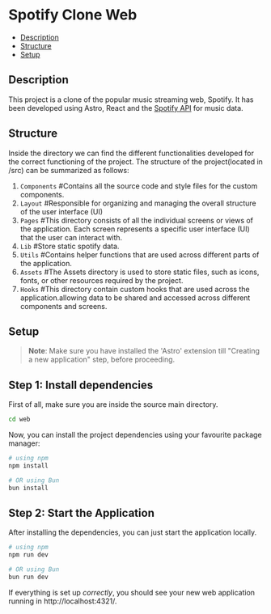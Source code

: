 # Spotify Clone Web

- [Description](#description)
- [Structure](#structure)
- [Setup](#setup)

## Description
This project is a clone of the popular music streaming web, Spotify. It has been developed using Astro, React and the [Spotify API](https://developer.spotify.com/documentation/web-api) for music data.

## Structure

Inside the directory we can find the different functionalities developed for the correct functioning of the project. The structure of the project(located in /src) can be summarized as follows:

1. `Components` #Contains all the source code and style files for the custom components.
2. `Layout` #Responsible for organizing and managing the overall structure of the user interface (UI)
3. `Pages` #This directory consists of all the individual screens or views of the application. Each screen represents a specific user interface (UI) that the user can interact with. 
4. `Lib` #Store static spotify data.
5. `Utils` #Contains helper functions that are used across different parts of the application.
6. `Assets` #The Assets directory is used to store static files, such as icons, fonts, or other resources required by the project.
7. `Hooks` #This directory contain custom hooks that are used across the application.allowing data to be shared and accessed across different components and screens.

## Setup

>**Note**: Make sure you have installed the 'Astro' extension till "Creating a new application" step, before proceeding.

## Step 1: Install dependencies

First of all, make sure you are inside the source main directory.
```bash
cd web
```

Now, you can install the project dependencies using your favourite package manager:
```bash
# using npm
npm install

# OR using Bun
bun install
```

## Step 2: Start the Application

After installing the dependencies, you can just start the application locally.
```bash
# using npm
npm run dev

# OR using Bun
bun run dev
```

If everything is set up _correctly_, you should see your new web application running in http://localhost:4321/.